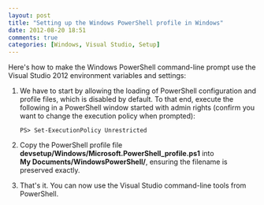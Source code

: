 ```yaml
---
layout: post
title: "Setting up the Windows PowerShell profile in Windows"
date: 2012-08-20 18:51
comments: true
categories: [Windows, Visual Studio, Setup]
---
```


Here's how to make the Windows PowerShell command-line prompt use the Visual Studio 2012 environment variables and settings:

1.  We have to start by allowing the loading of PowerShell configuration and profile files, which is disabled by default. To that end, execute the following in a PowerShell window started with admin rights (confirm you want to change the execution policy when prompted):

        PS> Set-ExecutionPolicy Unrestricted

2.  Copy the PowerShell profile file **devsetup/Windows/Microsoft.PowerShell_profile.ps1** into **My&nbsp;Documents/WindowsPowerShell/**, ensuring the filename is preserved exactly.

3.  That's it. You can now use the Visual Studio command-line tools from PowerShell.